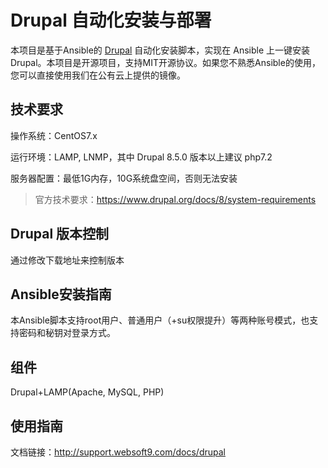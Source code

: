 # Drupal 自动化安装与部署

本项目是基于Ansible的 [Drupal](https://drupal.org) 自动化安装脚本，实现在 Ansible 上一键安装 Drupal。本项目是开源项目，支持MIT开源协议。如果您不熟悉Ansible的使用，您可以直接使用我们在公有云上提供的镜像。

## 技术要求

操作系统：CentOS7.x

运行环境：LAMP, LNMP，其中 Drupal 8.5.0 版本以上建议 php7.2

服务器配置：最低1G内存，10G系统盘空间，否则无法安装

> 官方技术要求：https://www.drupal.org/docs/8/system-requirements

## Drupal 版本控制

通过修改下载地址来控制版本

## Ansible安装指南

本Ansible脚本支持root用户、普通用户（+su权限提升）等两种账号模式，也支持密码和秘钥对登录方式。

## 组件

Drupal+LAMP(Apache, MySQL, PHP)

## 使用指南

文档链接：http://support.websoft9.com/docs/drupal

